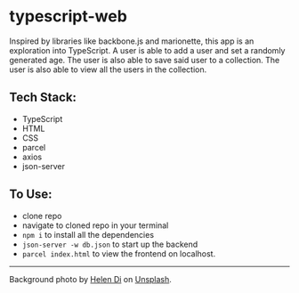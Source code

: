 # typescript-web

Inspired by libraries like backbone.js and marionette, this app is an exploration into TypeScript. A user is able to add a user and set a randomly generated age. The user is also able to save said user to a collection. The user is also able to view all the users in the collection.

## Tech Stack:

- TypeScript
- HTML
- CSS
- parcel
- axios
- json-server

## To Use:

- clone repo
- navigate to cloned repo in your terminal
- `npm i` to install all the dependencies
- `json-server -w db.json` to start up the backend
- `parcel index.html` to view the frontend on localhost.

---

Background photo by [Helen Di](https://unsplash.com/@elenadi?utm_source=unsplash&amp;utm_medium=referral&amp;utm_content=creditCopyText) on [Unsplash](https://unsplash.com).
